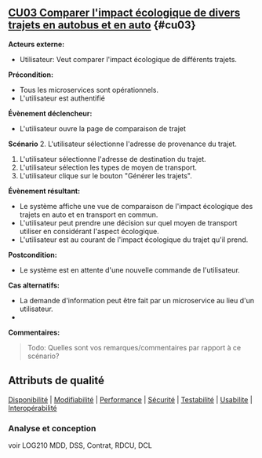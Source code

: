 ## [**CU03** Comparer l'impact écologique de divers trajets en autobus et en auto](#da-cu03) {#cu03}

**Acteurs externe:** 
- Utilisateur: Veut comparer l'impact écologique de différents trajets.

**Précondition:** 
- Tous les microservices sont opérationnels.
- L'utilisateur est authentifié

**Évènement déclencheur:** 
- L'utilisateur ouvre la page de comparaison de trajet

**Scénario**
2. L'utilisateur sélectionne l'adresse de provenance du trajet. 
1. L'utilisateur sélectionne l'adresse de destination du trajet.
2. L'utilisateur sélection les types de moyen de transport.
3. L'utilisateur clique sur le bouton "Générer les trajets".

**Évènement résultant:**
- Le système affiche une vue de comparaison de l'impact écologique des trajets en auto et en transport en commun.
- L'utilisateur peut prendre une décision sur quel moyen de transport utiliser en considérant l'aspect écologique.
- L'utilisateur est au courant de l'impact écologique du trajet qu'il prend.

**Postcondition:** 
- Le système est en attente d'une nouvelle commande de l'utilisateur.

**Cas alternatifs:**
- La demande d'information peut être fait par un microservice au lieu d'un utilisateur.
- 
**Commentaires:**
> Todo: Quelles sont vos remarques/commentaires par rapport à ce scénario?

## Attributs de qualité
[Disponibilité](#d-cu03) | [Modifiabilité](#m-cu03) | [Performance](#p-cu03) | [Sécurité](#s-cu03) | [Testabilité](#t-cu03) | [Usabilite](#u-cu03) | [Interopérabilité](#i-cu03)


### Analyse et conception
voir LOG210
MDD, DSS, Contrat, RDCU, DCL



